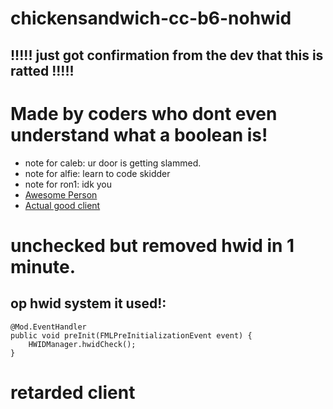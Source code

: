 # chickensandwich-cc-b6-nohwid

## !!!!! just got confirmation from the dev that this is ratted !!!!!

# Made by coders who dont even understand what a boolean is!

* note for caleb: ur door is getting slammed.
* note for alfie: learn to code skidder
* note for ron1: idk you
* [Awesome Person](https://www.youtube.com/channel/UCQTNW6i3K5nSFw7-fvnJ90A)
* [Actual good client](https://discord.gg/AvZhdB6Da5)

##

# unchecked but removed hwid in 1 minute.

## op hwid system it used!:
    @Mod.EventHandler
    public void preInit(FMLPreInitializationEvent event) {
        HWIDManager.hwidCheck();
    }
    
    

# retarded client
